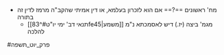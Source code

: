 - מח' ראשונים ==?== אם הוא לזכרון בעלמא, או דין אמיתי שהקב"ה מרמז לדין זה בתורה
	- [[תנאי דב' ימי יו"ט#^83fe45|משמע]] מגמ' ביצה (יז.) דיש לאסמכתא נ"מ להלכה

#פרק_יוט_תשפה 
